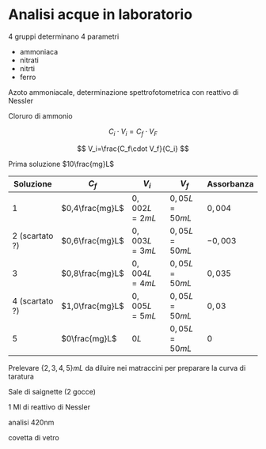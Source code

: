 # Analisi acque  in laboratorio

4 gruppi determinano 4 parametri

* ammoniaca
* nitrati
* nitrti
* ferro


Azoto ammoniacale, determinazione spettrofotometrica con reattivo di Nessler

Cloruro di ammonio


$$
C_i\cdot V_i = C_f \cdot V_F
$$

$$
V_i=\frac{C_f\cdot V_f}{C_i}
$$

Prima soluzione $10\frac{mg}L$


|Soluzione|$C_f$|$V_i$|$V_f$|Assorbanza|
|---|---|---|---|---|
|1|$0,4\frac{mg}L$|$0,002L=2mL$|$0,05L=50mL$|$0,004$|
|2 (scartato ?)|$0,6\frac{mg}L$|$0,003L=3mL$|$0,05L=50mL$|$-0,003$
|3|$0,8\frac{mg}L$|$0,004L=4mL$|$0,05L=50mL$|$0,035$
|4 (scartato ?)|$1,0\frac{mg}L$|$0,005L=5mL$|$0,05L=50mL$|$0,03$
|5|$0\frac{mg}L$|$0L$|$0,05L=50mL$|$0$|

Prelevare $\{2,3,4,5\}mL$ da diluire nei matraccini per preparare la curva di taratura

Sale di saignette (2 gocce)

1 Ml di reattivo di Nessler

analisi 420nm

covetta di vetro
<!--stackedit_data:
eyJoaXN0b3J5IjpbMjQzNDEwMzUyLDExOTM4MDgxNDksLTEyMT
cwMzE2NTEsMzIzMTg1OTcsMTM2OTU2MzI4Miw0ODUzODEyMDgs
NjQ2NDMyOTM4XX0=
-->